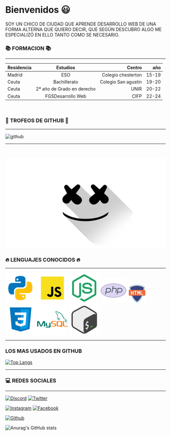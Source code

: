 # **Bienvenidos** 😃

SOY UN CHICO DE CIUDAD QUE APRENDE DESARROLLO WEB DE UNA FORMA ALTERNA QUE QUIERO DECIR, QUE SEGÚN DESCUBRO ALGO ME ESPECIALIZÓ EN ELLO TANTO COMO SE NECESARIO.


### 📚 **FORMACION** 📚
<hr />

|Residencia|Estudios|Centro|año|
|:---|:---:|---:|---:|
|Madrid| ESO| Colegio chesterton|15-19|
|Ceuta|Bachillerato|Colegio San agustin|19-20|
|Ceuta| 2º año de Grado en derecho| UNIR|20-22|
|Ceuta| FGSDesarrollo Web| CIFP| 22-24|

<br />

### 🔱 **TROFEOS DE GITHUB** 🔱
<hr />

![github](https://github-profile-trophy.vercel.app/?username=MarcosDominguezVega&theme=radical&no-frame=false&no-bg=false&margin-w=4)
<hr />

<br />

![FONDO](marshmello-dj-minimalist-logo_1920x1080_xtrafondos.com.jpg)

### 🔥 **LENGUAJES CONOCIDOS** 🔥
<hr />

![PYTHON](icons8-python.svg)
![JAVASCRIPT](icons8-javascript.svg)
![NODEJS](icons8-node-js.svg)
![PHP](icons8-php-logo.svg)
![HTML](icons8-html-60.png)
![CSS](icons8-css3.svg)
![MYSQL](icons8-mysql-logo.svg)
![BASH](icons8-bash.svg)

<hr />

### **LOS MAS USADOS EN GITHUB**
[![Top Langs](https://github-readme-stats.vercel.app/api/top-langs/?username=MarcosDominguezVega&hide_progress=true&layout=compact&theme=nightowl)](https://github.com/anuraghazra/github-readme-stats)

<hr />

### 💻 **REDES SOCIALES**
<hr />

[![Discord](https://img.shields.io/badge/Discord-Sxcram02-5865F2?style=for-the-badge&logo=discord&logoColor=white&labelColor=101010)](https://Sxcram02.com/discord) [![Twitter](https://img.shields.io/badge/Twitter-@Sxcram02-f5b041?style=for-the-badge&logo=twitter&logoColor=white&labelColor=101010)](https://twitter.com/Sxcram02)

[![Instagram](https://img.shields.io/badge/Instagram-@Sxcram.02-9b59b6?style=for-the-badge&logo=instagram&logoColor=white&labelColor=101010)](https://instagram.com/Sxcram.02) [![Facebook](https://img.shields.io/badge/Facebook-@Sxcram02-2874a6?style=for-the-badge&logo=facebook&logoColor=white&labelColor=101010)](https://facebook.com/Sxcram02)

[![Github](https://img.shields.io/badge/GITHUB-@Sxcram02-2ecc71?style=for-the-badge&logo=github&logoColor=white&labelColor=101010)](https://github.com/Sxcram02)

![Anurag's GitHub stats](https://github-readme-stats.vercel.app/api?username=MarcosDominguezVega&show_icons=true&theme=nightowl&bg_color=DEG,75b9ed,000000,5b139f)



